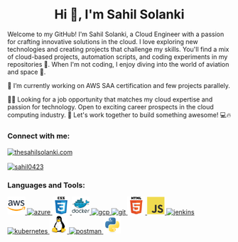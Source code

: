 <h1 align="center">Hi 👋, I'm Sahil Solanki</h1>

Welcome to my GitHub! I'm Sahil Solanki, a Cloud Engineer with a passion for crafting innovative solutions in the cloud. I love exploring new technologies and creating projects that challenge my skills. You'll find a mix of cloud-based projects, automation scripts, and coding experiments in my repositories 📁. When I'm not coding, I enjoy diving into the world of aviation and space 🚀.

🔭 I’m currently working on AWS SAA certification and few projects parallely.

👨‍💼 Looking for a job opportunity that matches my cloud expertise and passion for technology. Open to exciting career prospects in the cloud computing industry. 💼 Let's work together to build something awesome! 💻🔥

<h3 align="left">Connect with me:</h3>
<p align="left">
<a href="https://www.thesahilsolanki.com" target="blank"><img align="center" src="![image](https://github.com/Zahyl/Zahyl/assets/71133664/5fdbf1ca-b4cb-4d9c-853d-54cea2abc29c)" alt="thesahilsolanki.com" height="30" width="40" /></a>
  
<a href="https://linkedin.com/in/sahil0423" target="blank"><img align="center" src="https://raw.githubusercontent.com/rahuldkjain/github-profile-readme-generator/master/src/images/icons/Social/linked-in-alt.svg" alt="sahil0423" height="30" width="40" /></a>
</p>

<h3 align="left">Languages and Tools:</h3>
<p align="left"> <a href="https://aws.amazon.com" target="_blank" rel="noreferrer"> <img src="https://raw.githubusercontent.com/devicons/devicon/master/icons/amazonwebservices/amazonwebservices-original-wordmark.svg" alt="aws" width="40" height="40"/> </a> <a href="https://azure.microsoft.com/en-in/" target="_blank" rel="noreferrer"> <img src="https://www.vectorlogo.zone/logos/microsoft_azure/microsoft_azure-icon.svg" alt="azure" width="40" height="40"/> </a> <a href="https://www.w3schools.com/css/" target="_blank" rel="noreferrer"> <img src="https://raw.githubusercontent.com/devicons/devicon/master/icons/css3/css3-original-wordmark.svg" alt="css3" width="40" height="40"/> </a> <a href="https://www.docker.com/" target="_blank" rel="noreferrer"> <img src="https://raw.githubusercontent.com/devicons/devicon/master/icons/docker/docker-original-wordmark.svg" alt="docker" width="40" height="40"/> </a> <a href="https://cloud.google.com" target="_blank" rel="noreferrer"> <img src="https://www.vectorlogo.zone/logos/google_cloud/google_cloud-icon.svg" alt="gcp" width="40" height="40"/> </a> <a href="https://git-scm.com/" target="_blank" rel="noreferrer"> <img src="https://www.vectorlogo.zone/logos/git-scm/git-scm-icon.svg" alt="git" width="40" height="40"/> </a> <a href="https://www.w3.org/html/" target="_blank" rel="noreferrer"> <img src="https://raw.githubusercontent.com/devicons/devicon/master/icons/html5/html5-original-wordmark.svg" alt="html5" width="40" height="40"/> </a> <a href="https://developer.mozilla.org/en-US/docs/Web/JavaScript" target="_blank" rel="noreferrer"> <img src="https://raw.githubusercontent.com/devicons/devicon/master/icons/javascript/javascript-original.svg" alt="javascript" width="40" height="40"/> </a> <a href="https://www.jenkins.io" target="_blank" rel="noreferrer"> <img src="https://www.vectorlogo.zone/logos/jenkins/jenkins-icon.svg" alt="jenkins" width="40" height="40"/> </a> <a href="https://kubernetes.io" target="_blank" rel="noreferrer"> <img src="https://www.vectorlogo.zone/logos/kubernetes/kubernetes-icon.svg" alt="kubernetes" width="40" height="40"/> </a> <a href="https://www.linux.org/" target="_blank" rel="noreferrer"> <img src="https://raw.githubusercontent.com/devicons/devicon/master/icons/linux/linux-original.svg" alt="linux" width="40" height="40"/> </a> <a href="https://postman.com" target="_blank" rel="noreferrer"> <img src="https://www.vectorlogo.zone/logos/getpostman/getpostman-icon.svg" alt="postman" width="40" height="40"/> </a> <a href="https://www.python.org" target="_blank" rel="noreferrer"> <img src="https://raw.githubusercontent.com/devicons/devicon/master/icons/python/python-original.svg" alt="python" width="40" height="40"/> </a> </p>

<!--
## Hey 👋 Sahil here
Welcome to my GitHub! I'm Sahil Solanki, a Cloud Engineer with a passion for crafting innovative solutions in the cloud. I love exploring new technologies and creating projects that challenge my skills. You'll find a mix of cloud-based projects, automation scripts, and coding experiments in my repositories 📁. When I'm not coding, I enjoy diving into the world of aviation and space 🚀.

🔭 I’m currently working on AWS SAA certification and few projects parallely.

👨‍💼 Looking for a job opportunity that matches my cloud expertise and passion for technology. Open to exciting career prospects in the cloud computing industry. 💼 Let's work together to build something awesome! 💻🔥


**Zahyl/Zahyl** is a ✨ _special_ ✨ repository because its `README.md` (this file) appears on your GitHub profile.

Here are some ideas to get you started:

- 🔭 I’m currently working on ...
- 🌱 I’m currently learning ...
- 👯 I’m looking to collaborate on ...
- 🤔 I’m looking for help with ...
- 💬 Ask me about ...
- 📫 How to reach me: ...
- 😄 Pronouns: ...
- ⚡ Fun fact: ...
-->
